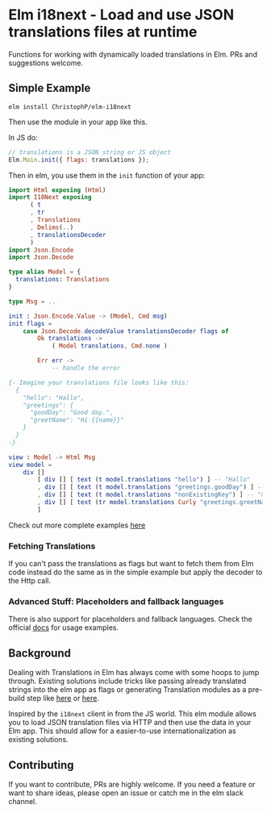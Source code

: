 # Elm i18next - Load and use JSON translations files at runtime

Functions for working with dynamically loaded translations in Elm.
PRs and suggestions welcome.

## Simple Example

```elm install ChristophP/elm-i18next```

Then use the module in your app like this.

In JS do:
```js
// translations is a JSON string or JS object
Elm.Main.init({ flags: translations });
```

Then in elm, you use them in the `init` function of your app:

```elm
import Html exposing (Html)
import I18Next exposing
      ( t
      , tr
      , Translations
      , Delims(..)
      , translationsDecoder
      )
import Json.Encode
import Json.Decode

type alias Model = {
  translations: Translations
}

type Msg = ..

init : Json.Encode.Value -> (Model, Cmd msg)
init flags =
    case Json.Decode.decodeValue translationsDecoder flags of
        Ok translations ->
            ( Model translations, Cmd.none )

        Err err ->
            -- handle the error

{- Imagine your translations file looks like this:
  {
    "hello": "Hallo",
    "greetings": {
      "goodDay": "Good day.",
      "greetName": "Hi {{name}}"
    }
  }
-}

view : Model -> Html Msg
view model =
    div []
        [ div [] [ text (t model.translations "hello") ] -- "Hallo"
        , div [] [ text (t model.translations "greetings.goodDay") ] -- "Good day."
        , div [] [ text (t model.translations "nonExistingKey") ] -- "nonExistingKey"
        , div [] [ text (tr model.translations Curly "greetings.greetName" [("name", "Peter")]) ] -- "Hi Peter"
        ]
```

Check out more complete examples [here](https://github.com/ChristophP/elm-i18next/tree/master/examples)

### Fetching Translations

If you can't pass the translations as flags but want to fetch them from Elm code
instead do the same as in the simple example but apply the decoder to the Http call.

### Advanced Stuff: Placeholders and fallback languages

There is also support for placeholders and fallback languages. Check the
official [docs](http://package.elm-lang.org/packages/ChristophP/elm-i18next/latest/I18Next)
for usage examples.

## Background

Dealing with Translations in Elm has always come with some hoops to jump
through. Existing solutions include tricks like passing already translated
strings into the elm app as flags or generating Translation modules as a
pre-build step like
[here](https://github.com/ChristophP/elm-i18n-module-generator) or
[here](https://github.com/iosphere/elm-i18n).

Inspired by the `i18next` client in from the JS world. This elm module
allows you to load JSON translation files via HTTP and then use the
data in your Elm app. This should allow for a easier-to-use
internationalization as existing solutions.


## Contributing

If you want to contribute, PRs are highly welcome. If you need a feature or want
to share ideas, please open an issue or catch me in the elm slack channel.
